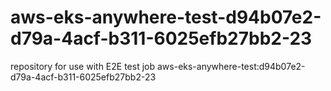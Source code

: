 # aws-eks-anywhere-test-d94b07e2-d79a-4acf-b311-6025efb27bb2-23
repository for use with E2E test job aws-eks-anywhere-test:d94b07e2-d79a-4acf-b311-6025efb27bb2-23
